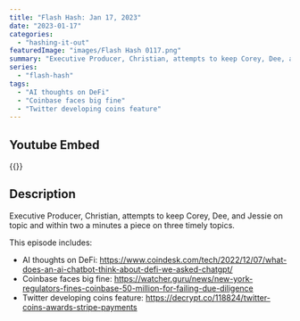 ```yaml
---
title: "Flash Hash: Jan 17, 2023"
date: "2023-01-17"
categories: 
  - "hashing-it-out"
featuredImage: "images/Flash Hash 0117.png"
summary: "Executive Producer, Christian, attempts to keep Corey, Dee, and Jessie on topic and within two a minutes a piece on three timely topics."
series:
  - "flash-hash"
tags: 
  - "AI thoughts on DeFi"
  - "Coinbase faces big fine"
  - "Twitter developing coins feature"
---
```





## Youtube Embed
{{<youtube krcbtMGHQlI>}}

## Description
Executive Producer, Christian, attempts to keep Corey, Dee, and Jessie on topic and within two a minutes a piece on three timely topics. 

This episode includes:
 - AI thoughts on DeFi: https://www.coindesk.com/tech/2022/12/07/what-does-an-ai-chatbot-think-about-defi-we-asked-chatgpt/
 - Coinbase faces big fine: https://watcher.guru/news/new-york-regulators-fines-coinbase-50-million-for-failing-due-diligence
 - Twitter developing coins feature: https://decrypt.co/118824/twitter-coins-awards-stripe-payments